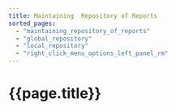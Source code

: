 ```yaml
---
title: Maintaining  Repository of Reports
sorted_pages:
  - "maintaining_repository_of_reports"
  - "global_repository"
  - "local_repository"
  - "right_click_menu_options_left_panel_rm"
---
```

# {{page.title}}
